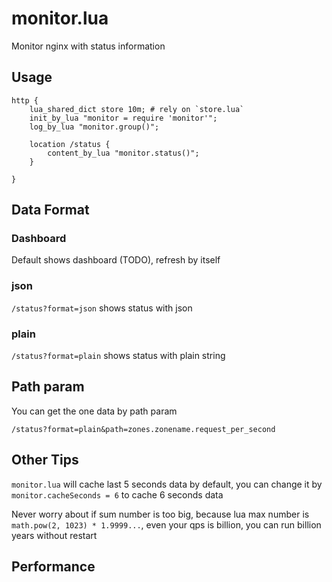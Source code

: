 monitor.lua
===

Monitor nginx with status information


Usage
---

```nginx
http {
	lua_shared_dict store 10m; # rely on `store.lua`
	init_by_lua "monitor = require 'monitor'";
	log_by_lua "monitor.group()";

	location /status {
		content_by_lua "monitor.status()";
	}

}
```

Data Format
---

### Dashboard

Default shows dashboard (TODO), refresh by itself

### json

`/status?format=json` shows status with json

### plain

`/status?format=plain` shows status with plain string


Path param
---

You can get the one data by path param

`/status?format=plain&path=zones.zonename.request_per_second`

Other Tips
---

`monitor.lua` will cache last 5 seconds data by default, you can change it by `monitor.cacheSeconds = 6` to cache 6 seconds data

Never worry about if sum number is too big, because lua max number is `math.pow(2, 1023) * 1.9999...`, even your qps is billion, you can run billion years without restart


Performance
---


